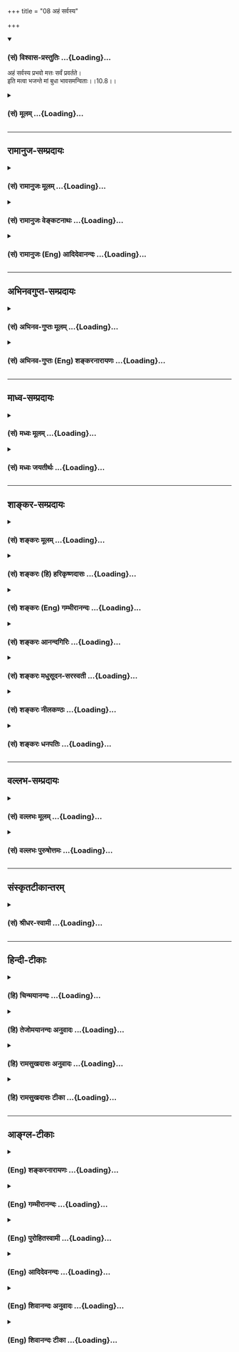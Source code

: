 +++
title = "08 अहं सर्वस्य"

+++
<div class="js_include" newlevelforh1="3" title="(सं) विश्वास-प्रस्तुतिः" unfilled url="/purANam/mahAbhAratam/06-bhIShma-parva/02-bhagavad-gItA-parva/saMskRtam/vishvAsa-prastutiH/10_vibhUti-vistAra-yoga/08_ahaM_sarvasya.md">
<details open><summary><h3>(सं) विश्वास-प्रस्तुतिः ...{Loading}...</h3></summary>

अहं सर्वस्य प्रभवो मत्तः सर्वं प्रवर्तते।  
इति मत्वा भजन्ते मां बुधा भावसमन्विताः।।10.8।।
</details>
</div>
<div class="js_include collapsed" newlevelforh1="3" title="(सं) मूलम्" unfilled url="/purANam/mahAbhAratam/06-bhIShma-parva/02-bhagavad-gItA-parva/saMskRtam/mUlam/10_vibhUti-vistAra-yoga/08_ahaM_sarvasya.md">
<details><summary><h3>(सं) मूलम् ...{Loading}...</h3></summary>

अहं सर्वस्य प्रभवो मत्तः सर्वं प्रवर्तते।  
इति मत्वा भजन्ते मां बुधा भावसमन्विताः।।10.8।।
</details>
</div>


_________________
## रामानुज-सम्प्रदायः
<div class="js_include collapsed" newlevelforh1="3" title="(सं) रामानुजः मूलम्" unfilled url="/purANam/mahAbhAratam/06-bhIShma-parva/02-bhagavad-gItA-parva/saMskRtam/rAmAnujaH/mUlam/10_vibhUti-vistAra-yoga/08_ahaM_sarvasya.md">
<details><summary><h3>(सं) रामानुजः मूलम् ...{Loading}...</h3></summary>

।।10.8।।**अहं सर्वस्य** विचित्रचिदचित्प्रपञ्चस्य **प्रभवः**
उत्पत्तिकारणम् **सर्वं मत्त** एव **प्रवर्तते** **इति** इदं मम स्वाभाविकं
निरङ्कुशैश्वर्यं सौशील्यसौन्दर्यवात्सल्यादिकल्याणगुणगणयोगं च **मत्वा**
बुधाः ज्ञानिनो **भावसमन्विताः मां** सर्वकल्याणगुणान्वितं **भजन्ते।**
भावो मनोवृत्तिविशेषः; मयि स्पृहयालवो मां भजन्त इत्यर्थः। कथम् --

</details>
</div>
<div class="js_include collapsed" newlevelforh1="3" title="(सं) रामानुजः वेङ्कटनाथः" unfilled url="/purANam/mahAbhAratam/06-bhIShma-parva/02-bhagavad-gItA-parva/saMskRtam/rAmAnujaH/venkaTanAthaH/10_vibhUti-vistAra-yoga/08_ahaM_sarvasya.md">
<details><summary><h3>(सं) रामानुजः वेङ्कटनाथः ...{Loading}...</h3></summary>

  
  
।।10.8।। उक्तार्थस्यानन्तरमुदाहरणप्रदर्शनमुखेन प्रपञ्चनं क्रियत
इत्यभिप्रायेणाह -- विभूतिज्ञानेति। तदेव हि ज्ञानं भक्तिरूपेण परिणमत
इत्यभिप्रायेण विभूतिज्ञानविपाकरूपत्वोक्तिः।
असङ्कोचात्कार्यभूतब्रह्मादिसमस्तगोचरः सर्वशब्द
इत्यभिप्रायेणविचित्रेत्यादिकमुक्तम्।
प्रभवशब्दस्यात्रोत्पत्तिक्रियादिमात्रपरत्वव्युदासायाह --
उत्पत्तिकारणमिति। अत्र वक्ष्यमाणप्रकारेण सृष्ट्युपयुक्तकल्याणगुणयोगोऽपि
गर्भितः। ब्रह्मादेरपि स्वप्रवृत्तिसामर्थ्यं मदधीनमितिमत्तः सर्वम्
इत्यनेन विवक्षितमित्यभिप्रायेणाहसर्वं मत्त एवेति।
पूर्वोक्तविभूत्याद्यनुवादरूपतां दर्शयतिइतीदमित्यादिना।
स्वाभाविकनिरंकुशशब्दाभ्यां अर्वाचीनेश्वरव्यवच्छेदाय
श्रुतिसिद्धाहेतुसाध्यत्वानवधिकत्वोक्तिः।
वक्तृरूपावतारसौलभ्यपरास्मच्छब्दाभिप्रेतंमां भजन्ते
इत्युच्यमानभजनस्यात्यन्तोपयुक्तं योगशब्दार्थमाह
--,सौशील्येत्यादिना। सौशील्यवात्सल्येति दिव्यात्मगुणवर्गस्य
प्रदर्शनार्थम्;सौन्दर्येत्याकर्षकतमदिव्यमङ्गलविग्रहगुणवर्गस्य।
बुधशब्देनात्र प्रकृतज्ञानविशेषवन्तः प्रागुक्ता महात्मानो विवक्षिता
इत्यभिप्रायेणज्ञानिन इत्युक्तम्। मत्वा भावसमन्विता इत्यन्वयः।
एवंविधज्ञानस्य भक्तिसाधनत्वे तात्पर्यात्। माम् इत्यनेनात्र
भजनदशानुसन्धेयगुणगणविशिष्टस्वरूपं
विवक्षितमित्यभिप्रायेणोक्तंसर्वकल्याणगुणान्वितमिति। अनेकार्थस्य
भावशब्दस्य प्रकृतानुगुणमर्थमाह -- भावो मनोवृत्तिविशेष इति। तमेव विशेषं
विशदयति -- मयि स्पृहयालव इति।  
  

</details>
</div>
<div class="js_include collapsed" newlevelforh1="3" title="(सं) रामानुजः (Eng) आदिदेवानन्दः" unfilled url="/purANam/mahAbhAratam/06-bhIShma-parva/02-bhagavad-gItA-parva/saMskRtam/rAmAnujaH/english/AdidevAnandaH/10_vibhUti-vistAra-yoga/08_ahaM_sarvasya.md">
<details><summary><h3>(सं) रामानुजः (Eng) आदिदेवानन्दः ...{Loading}...</h3></summary>

10.8 I am the 'origin', namely, the cause of originating everything in
this universe consisting of wonderful sentient and non-sentient beings.
From Me proceed everything. Thinking thus of My sovereignty, natural and
unhindered, and knowing Me as endowed with a multitude of auspicious
attributes like condescension, beauty, parental affection etc., the wise
or the men of knowledge worship Me with devotion endowed as I am with
all auspicious attributes. 'Bhava' is a particular disposition, here a
loving disposition, of the mind. The meaning is that they worship Me
with intense yearning of the heart. How;

</details>
</div>


_________________
## अभिनवगुप्त-सम्प्रदायः
<div class="js_include collapsed" newlevelforh1="3" title="(सं) अभिनव-गुप्तः मूलम्" unfilled url="/purANam/mahAbhAratam/06-bhIShma-parva/02-bhagavad-gItA-parva/saMskRtam/abhinava-guptaH/mUlam/10_vibhUti-vistAra-yoga/08_ahaM_sarvasya.md">
<details><summary><h3>(सं) अभिनव-गुप्तः मूलम् ...{Loading}...</h3></summary>

।।10.6 -- 10.11।। महर्षय इत्यादि भास्वता इत्यन्तम्। परस्परबोधनया
अन्योन्यबोधस्फारसंक्रमणात् सर्व एव हि प्रमातारः एक ईश्वर इति
विततव्याप्त्या +++(S;;N वितत्य व्याप्त्या)+++ सुखेनैव
सर्वशक्तिकसर्वगतस्वात्मरूपताधिगमेन +++(S -- ताधिशयनेन अधिगमेन)+++
माहेश्वर्यमेषामिति भावः +++(After इति भावः ;N add तेषां सततयुक्तानाम्
इत्यतः प्रभृति अध्यायान्ता टीका उट्टङ्किता युगपद्धि वेद्या। तेषामेव अनु
च अर्जुनप्रश्नपद्यानि षट् उल्लिखति। श्रीभगवान् अथवा बहुना इति पर्यन्तानि
पद्यानि 23,वक्ति।। These sentences are obviously of some copyist. It is
to be noted however that the Mss. generally contain seven (not six)+++
verses of Arjuna and then 24 +++(not 23)+++ verses of the hagavan) ।

</details>
</div>
<div class="js_include collapsed" newlevelforh1="3" title="(सं) अभिनव-गुप्तः (Eng) शङ्करनारायणः" unfilled url="/purANam/mahAbhAratam/06-bhIShma-parva/02-bhagavad-gItA-parva/saMskRtam/abhinava-guptaH/english/shankaranArAyaNaH/10_vibhUti-vistAra-yoga/08_ahaM_sarvasya.md">
<details><summary><h3>(सं) अभिनव-गुप्तः (Eng) शङ्करनारायणः ...{Loading}...</h3></summary>

10.8 See Comment under 10.11

</details>
</div>


_________________
## माध्व-सम्प्रदायः
<div class="js_include collapsed" newlevelforh1="3" title="(सं) मध्वः मूलम्" unfilled url="/purANam/mahAbhAratam/06-bhIShma-parva/02-bhagavad-gItA-parva/saMskRtam/madhvaH/mUlam/10_vibhUti-vistAra-yoga/08_ahaM_sarvasya.md">
<details><summary><h3>(सं) मध्वः मूलम् ...{Loading}...</h3></summary>

।।10.8 -- 10.10।। सन्ति च भजन्तः केचिदित्याह -- अहमित्यादिना।

</details>
</div>
<div class="js_include collapsed" newlevelforh1="3" title="(सं) मध्वः जयतीर्थः" unfilled url="/purANam/mahAbhAratam/06-bhIShma-parva/02-bhagavad-gItA-parva/saMskRtam/madhvaH/jayatIrthaH/10_vibhUti-vistAra-yoga/08_ahaM_sarvasya.md">
<details><summary><h3>(सं) मध्वः जयतीर्थः ...{Loading}...</h3></summary>

।।10.8 -- 10.10।। ननुएतां विभूतिम् \[10।7\] इति परिज्ञातुः फलमुक्तं
तत्किमर्थं पुनरुच्यते इत्यतस्तात्पर्यान्तरमाह -- **सन्ति** **चे**ति।
उक्तफले विश्वासजननार्थमिति शेषः।

</details>
</div>


_________________
## शाङ्कर-सम्प्रदायः
<div class="js_include collapsed" newlevelforh1="3" title="(सं) शङ्करः मूलम्" unfilled url="/purANam/mahAbhAratam/06-bhIShma-parva/02-bhagavad-gItA-parva/saMskRtam/shankaraH/mUlam/10_vibhUti-vistAra-yoga/08_ahaM_sarvasya.md">
<details><summary><h3>(सं) शङ्करः मूलम् ...{Loading}...</h3></summary>

।।10.8।। --,**अहं** परं ब्रह्म वासुदेवाख्यं **सर्वस्य** जगतः **प्रभवः**
उत्पत्तिः। **मत्तः** एव स्थितिनाशक्रियाफलोपभोगलक्षणं विक्रियारूपं
**सर्वं** जगत् **प्रवर्तते। इति** एवं **मत्वा भजन्ते** सेवन्ते **मां
बुधाः** अवगतपरमार्थतत्त्वाः; **भावसमन्विताः** भावः भावना
परमार्थतत्त्वाभिनिवेशः तेन समन्विताः संयुक्ताः इत्यर्थः।। किञ्च --,

</details>
</div>
<div class="js_include collapsed" newlevelforh1="3" title="(सं) शङ्करः (हि) हरिकृष्णदासः" unfilled url="/purANam/mahAbhAratam/06-bhIShma-parva/02-bhagavad-gItA-parva/saMskRtam/shankaraH/hindI/harikRShNadAsaH/10_vibhUti-vistAra-yoga/08_ahaM_sarvasya.md">
<details><summary><h3>(सं) शङ्करः (हि) हरिकृष्णदासः ...{Loading}...</h3></summary>

।।10.8।। किस प्रकारके अविचल योगसे युक्त हो जाता है सो कहा जाता है --, मैं
वासुदेव नामक परब्रह्म समस्त जगत्की उत्पत्तिका कारण हूँ; और मुझसे ही यह
स्थिति; नाश; क्रिया और कर्मफलोपभोगरूप विकारमय सारा जगत् घुमाया जा रहा
है। इस अभिप्रायको ( अच्छी प्रकार ) समझकर भावसमन्वित -- परमार्थतत्त्वकी
धारणासे युक्त हुए; बुद्धिमान् -- तत्त्वज्ञानी पुरुष; मुझे भजते हैं
अर्थात् मेरा चिन्तन किया करते हैं।

</details>
</div>
<div class="js_include collapsed" newlevelforh1="3" title="(सं) शङ्करः (Eng) गम्भीरानन्दः" unfilled url="/purANam/mahAbhAratam/06-bhIShma-parva/02-bhagavad-gItA-parva/saMskRtam/shankaraH/english/gambhIrAnandaH/10_vibhUti-vistAra-yoga/08_ahaM_sarvasya.md">
<details><summary><h3>(सं) शङ्करः (Eng) गम्भीरानन्दः ...{Loading}...</h3></summary>

10.8 Aham, I, the supreme Brahman called Vasudeva; am the prabhavah,
origin; sarvasya, of all, of the whole world; sarvam, everything, the
whole world of changes, consisting of continuance, destruction, action
and enjoyment of the fruits of action; pravartate, moves on; mattah,
owing to Me alone. Matva, realizing; iti, thus; the budhah, wise ones,
the knowers of the supreme Reality; bhava-samanvitah, filled with
fervour-bhava is the same as bhavana, meaning ardent longing for the
supreme Reality; filled (samanvitah) with that, i.e. imbued with that;
bhajante, adore; mam, Me. Besides,

</details>
</div>
<div class="js_include collapsed" newlevelforh1="3" title="(सं) शङ्करः आनन्दगिरिः" unfilled url="/purANam/mahAbhAratam/06-bhIShma-parva/02-bhagavad-gItA-parva/saMskRtam/shankaraH/AnandagiriH/10_vibhUti-vistAra-yoga/08_ahaM_sarvasya.md">
<details><summary><h3>(सं) शङ्करः आनन्दगिरिः ...{Loading}...</h3></summary>

।।10.8।। कथं तावकविभूत्यैश्वर्यज्ञानमुक्तयोगस्य हेतुरिति मत्वा पृच्छति --
**कीदृशेनेति।** उक्तज्ञानमाहात्म्यात्प्रतिष्ठिता भगवन्निष्ठा
सिद्ध्यतीत्याह -- **उच्यत इति।** प्रभवत्यस्मादिति प्रभवः सर्वप्रकृतिः
सर्वात्मेत्याह -- **उत्पत्तिरिति।** सर्वज्ञात्सर्वेश्वरान्मत्तो
निमित्तात्सस्थितिनाशादि भवति मया चान्तर्यामिणा प्रेर्यमाणं सर्वं यथास्वं
मर्यादामनतिक्रम्य चेष्टते तदाह -- **मत्त इति।** इत्थं मम सर्वात्मत्वं
सर्वप्रकृतित्वं सर्वेश्वरत्वं सर्वज्ञत्वं च महिमानं ज्ञात्वा मय्येव
निष्ठावन्तो भवन्तीत्याह -- **इत्येवमिति।** संसारासारताज्ञानवतां
भगवद्भजनेऽधिकारं द्योतयति -- **अवगतेति।** परमार्थतत्त्वे पूर्वोक्तरीत्या
ज्ञाते प्रेमादरावभिनिवेशाख्यौ भवतस्तेन संयुक्तत्वं च भगवद्भजने भवति
हेतुरित्याह -- **भावेति।**

</details>
</div>
<div class="js_include collapsed" newlevelforh1="3" title="(सं) शङ्करः मधुसूदन-सरस्वती" unfilled url="/purANam/mahAbhAratam/06-bhIShma-parva/02-bhagavad-gItA-parva/saMskRtam/shankaraH/madhusUdana-sarasvatI/10_vibhUti-vistAra-yoga/08_ahaM_sarvasya.md">
<details><summary><h3>(सं) शङ्करः मधुसूदन-सरस्वती ...{Loading}...</h3></summary>

।।10.8।। यादृशेन विभूतियोगयोर्ज्ञानेनाविकम्पयोगप्राप्तिस्तद्दर्शयति
चतुर्भिः -- अहं परं ब्रह्म वासुदेवाख्यं सर्वस्य जगतः प्रभव
उत्पत्तिकारणमुपादानां निमित्तं च। स्थितिनाशादि च सर्वं मत्त एव प्रवर्तते
भवति। मयैवान्तर्यामिणा सर्वज्ञेन सर्वशक्तिना प्रेर्यमाणं
स्वस्वमर्यादामनतिक्रम्य सर्वं जगत्प्रवर्तते चेष्टत इति वा। इत्येवं मत्वा
बुधा विवेकेनावगततत्त्वाभावेन परमार्थतत्त्वग्रहणरूपेण प्रेम्णा समन्विताः
सन्तो मां भजन्ते।

</details>
</div>
<div class="js_include collapsed" newlevelforh1="3" title="(सं) शङ्करः नीलकण्ठः" unfilled url="/purANam/mahAbhAratam/06-bhIShma-parva/02-bhagavad-gItA-parva/saMskRtam/shankaraH/nIlakaNThaH/10_vibhUti-vistAra-yoga/08_ahaM_sarvasya.md">
<details><summary><h3>(सं) शङ्करः नीलकण्ठः ...{Loading}...</h3></summary>

।।10.8।। उपासनास्वरूपमाह द्वाभ्याम् -- **अहमिति।** बुधा मां
प्रत्यगात्मानमिति मत्वा भजन्ते। इति कथम्। अहमेव सर्वस्य जगतः प्रभव
उत्पत्तिः। मत्तो मदनुग्रहं प्राप्यैव सर्वं बुद्ध्यादिकं स्वस्वकार्याय
प्रवर्तते। अहमेव,जगतः कर्तान्तर्यामी चेत्यहंग्रहेणात्मानमुपासीतेति भावः।
भावसमन्विताः भावनायुक्ताः एतच्चोत्तरार्थम्।

</details>
</div>
<div class="js_include collapsed" newlevelforh1="3" title="(सं) शङ्करः धनपतिः" unfilled url="/purANam/mahAbhAratam/06-bhIShma-parva/02-bhagavad-gItA-parva/saMskRtam/shankaraH/dhanapatiH/10_vibhUti-vistAra-yoga/08_ahaM_sarvasya.md">
<details><summary><h3>(सं) शङ्करः धनपतिः ...{Loading}...</h3></summary>

।।10.8।। ननु कथं
तावकविभूतियोगज्ञानेनाविकम्पयोगप्राप्तिस्तवोपासनायास्तत्प्राप्तिसाधनत्वादित्याशङ्क्य
विभूतियोगज्ञानमहिम्ना प्राप्त्या मदुपादनया मद्गतेनाविकम्पयोगेन युज्यते
इत्याह -- अहमिति चतुर्भिः। अहं परमात्मा वासुदेवाभिधः सर्वस्य
ब्रह्मादिस्थावरान्तस्य प्रभवः प्रभवत्यस्मादिति प्रभवः
प्रकृतिरभिन्ननिमित्तोपादानं मत्त एव सर्वज्ञानत्सर्वेश्वरात्सर्वं
स्थितिनाशक्रियाफलोपभोगलक्षणं जगत्प्रवर्तते इति मत्वा वासुदेवएव सर्वात्मा
सर्वेश्वरः सर्वज्ञः सर्वोपादानं सर्वनियन्ता भजनीय इत श्रुत्वा मननेन
निशित्य भजन्ते सेवन्ते। के ते इत्यत आह -- बुधा अवगतसंसारतत्त्वाः।
संसारासारज्ञानवतामेव भगवद्भजनेऽधिकार इति भावः। भावो भावना अयमेव
भगवान्वासुदेवः परमार्थतत्त्वं इत्यभिनिवेशस्तेन सम्यक् युक्ताः।

</details>
</div>


_________________
## वल्लभ-सम्प्रदायः
<div class="js_include collapsed" newlevelforh1="3" title="(सं) वल्लभः मूलम्" unfilled url="/purANam/mahAbhAratam/06-bhIShma-parva/02-bhagavad-gItA-parva/saMskRtam/vallabhaH/mUlam/10_vibhUti-vistAra-yoga/08_ahaM_sarvasya.md">
<details><summary><h3>(सं) वल्लभः मूलम् ...{Loading}...</h3></summary>

।।10.8 -- 10.10।। विभूतियोगज्ञानविपाकरूपभक्तिविवृद्धिं दर्शयति चतुर्भिः
पुमर्थरूपैः अहमित्यादिभिः -- अहं सर्वस्य प्रभव इत्यादि।
विश्वोत्पादकत्वप्रवर्त्तकत्वरूपस्वयोगविभूतिस्वरूपाविष्करणं इत्येवं मम
योगं विभूतिं च भगवन्मार्गीयाचार्योपदेशद्वारा मयि भावो भक्तिस्तया
समन्विता मां सेवन्ते बुधाः। एते च माहात्म्यज्ञानपूर्वकभक्तिमन्तो
भगवत्सेवकाः स्वरूपतो निर्दिश्यन्ते भगवन्मार्गीया उद्धवादय इव। मच्चित्ता
इति मदर्पितान्तःकरणाः। मद्गतप्राणा इति -- प्राणशब्द इन्द्रियप्राणवाचक
इति मदर्पितेन्द्रियप्राणाः मयि सततं युक्ता देहेनेति; समर्पितदेहाः आत्मना
वा भगवति सततं युक्ताः अयमेव ब्रह्मसम्बन्धः भगवते कृष्णाय
दारागारपुत्राप्त -- इतिवाक्यात्आत्मना सह तत्तदीहापराणि
देहेन्द्रियप्राणान्तःकरणानि तद्धर्मांश्च समर्पयित्वा स्वयं दासभूता
नित्यं भगवन्तं भजन्ते सेवामार्गप्रकारेण सेवन्ते; न पूजाडम्बरेणेति;
सेवायां स्थितिस्तेषामुक्तासेवायां वा कथायां वा इति भक्तिवर्द्धिन्यां
कथायां च स्थितिमाह -- परस्परं बोधयन्तः कथयन्तश्च मां इति। तदपि नित्यं; न
तु नैमित्तिकम्। तथैव च तुष्यन्ति मनउत्सवादिषु च रमन्ति अनुकरणेन वा
क्री़डन्ति तथाभूतानां तेषां प्रीतिपूर्वकं
पुष्टिमर्यादानुकूलापरानुरक्तिरीश्वरे सर्वात्मना प्रीतिस्तत्पूर्वकं भजतां
सेवतां -- अनेनचेतस्तत्प्रवणं सेवा इति मानसीस्वरूपमुक्तं -- तेषामेव
बुद्धियोगं विपाकदशामापन्नं ददामि येन ते मां पुरुषोत्तमं उप समीप एव
प्राप्ता भवन्ति। इत्थं तेषां निर्गुणमुक्तिर्भावितया सूचिता।

</details>
</div>
<div class="js_include collapsed" newlevelforh1="3" title="(सं) वल्लभः पुरुषोत्तमः" unfilled url="/purANam/mahAbhAratam/06-bhIShma-parva/02-bhagavad-gItA-parva/saMskRtam/vallabhaH/puruShottamaH/10_vibhUti-vistAra-yoga/08_ahaM_sarvasya.md">
<details><summary><h3>(सं) वल्लभः पुरुषोत्तमः ...{Loading}...</h3></summary>

  
  
।।10.8।। एवं ज्ञानिनो भक्तियुक्तत्वं विशदयति -- अहमिति चतुर्भिः। अहं
सर्वस्य जगतः प्रभव उत्पत्तिस्थानं; सर्वं जगत् मत्तःबुद्धिर्ज्ञानं
\[10।4\] इत्यादिरीत्या भृग्वाद्युक्तधर्मादिरीत्या च प्रवर्तते;
मत्क्रीडार्थकभावयुक्तं भवतीत्यर्थः। भावंसमन्विताः मत्सेवनैकप्रयत्नवन्तः
सन्तो बुधाः पण्डिता विवेकिनः; इति अमुना प्रकारेण क्रीडात्मकतया
प्रकटीभूतरूपं मां भजन्ते सेवन्ते।  
  

</details>
</div>


_________________
## संस्कृतटीकान्तरम्
<div class="js_include collapsed" newlevelforh1="3" title="(सं) श्रीधर-स्वामी" unfilled url="/purANam/mahAbhAratam/06-bhIShma-parva/02-bhagavad-gItA-parva/saMskRtam/shrIdhara-svAmI/10_vibhUti-vistAra-yoga/08_ahaM_sarvasya.md">
<details><summary><h3>(सं) श्रीधर-स्वामी ...{Loading}...</h3></summary>

।।10.8।। यथा च विभूतियोगयोर्ज्ञानेन सम्यग्ज्ञानावाप्तिस्तद्दर्शयति **--
अहमित्यादिचतुर्भिः।** अहं सर्वस्य जगतः प्रभवो
भृग्वादिरूपविभूतिद्वारेणोत्पत्तिहेतुः। मत्त एव चास्य
सर्वस्यबुद्धिर्ज्ञानमसंमोहः इत्यादि सर्वं प्रवर्तत इति; एवं मत्वाऽवबुध्य
बुधा विवेकिनो भावसमन्विताः प्रीतियुक्ता मां भजन्ते।

</details>
</div>


_________________
## हिन्दी-टीकाः
<div class="js_include collapsed" newlevelforh1="3" title="(हि) चिन्मयानन्दः" unfilled url="/purANam/mahAbhAratam/06-bhIShma-parva/02-bhagavad-gItA-parva/hindI/chinmayAnandaH/10_vibhUti-vistAra-yoga/08_ahaM_sarvasya.md">
<details><summary><h3>(हि) चिन्मयानन्दः ...{Loading}...</h3></summary>

।।10.8।। व्यष्टि और समष्टि में जो भेद है वह उन उपाधियों के कारण है;
जिनके माध्यम से एक ही सनातन; परिपूर्ण सत्य प्रकट होता है। इन दो उपाधियों
के कारण ब्रह्म को ही क्रमश जीव और ईश्वर भाव प्राप्त होते हैं जैसे एक ही
विद्युत् शक्ति बल्ब और हीटर में क्रमश प्रकाश और ताप के रूप में व्यक्त
होती है। स्वयं विद्युत् में न प्रकाश है और न उष्णता। इसी प्रकार स्वयं
परमात्मा में न ईश्वर भाव है और न जीव भाव। जो पुरुष इसे तत्त्वत जानता है
वह अविकम्प योग के द्वारा ब्रह्मनिष्ठता को प्राप्त होता है। एक कुम्भकार
कुम्भ बनाने के लिए सर्वप्रथम घट के निर्माण के उपयुक्त लचीली मिट्टी तैयार
करता है। तत्पश्चात् उस मिट्टी के गोले को चक्र पर रखकर घटाकृति में
परिवर्तित करता है। तीसरी अवस्था में घट को सुखाकर उसे चमकीला किया जाता है
और चौथी अवस्था में उस तैयार घट को पकाकर उस पर रंग लगाया जाता है। घट
निर्माण की इस क्रिया में मिट्टी निश्चय ही कह सकती है कि वह घट का प्रभव
स्थान है। चार अवस्थाओं में घट का जो विकास होता है; उसका भी अधिष्ठान
मिट्टी ही थी; न कि अन्य कोई वस्तु। यह बात सर्वकालीन घटों के सम्बन्ध में
सत्य है। किसी भी घट की उत्पत्ति; वृद्धि और विकास उसके उपादान कारणभूत
मिट्टी के बिना नहीं हो सकता। इसी प्रकार एक ही चैतन्यस्वरूप परमात्मा;
ईश्वर और जीव के रूप में प्रतीत होता है। जिस पुरुष ने विवेक के द्वारा
व्यष्टि और समष्टि के इस सूक्ष्म भेद को समझ लिया है; वही पुरुष अपने मन को
बाह्य जगत् से निवृत्त करके इन दोनों के अधिष्ठान स्वरूप आत्मा में स्थिर
कर सकता है। मन के इस भाव को ही यहाँ इस अर्थपूर्ण शब्द भावसमन्विता के
द्वारा दर्शाया गया है। प्रेम या भक्ति का मापदण्ड है पुरुष की अपनी प्रिय
वस्तु के साथ तादात्म्य करने की क्षमता। संक्षेपत; प्रेम की परिपूर्णता इस
तादात्म्य की पूर्णता में है। जब एक भक्त स्वयं यह अनुभव कर लेता है कि एक
परमात्मा ही समष्टि और व्यष्टि की अन्तकरण की उपाधियों के माध्यम से मानो
ईश्वर और जीव बन गया है; तब वह पराभक्ति को प्राप्त भक्त कहा जाता है। जिस
भक्ति के विषय में पूर्व श्लोक में केवल एक संकेत ही किया गया था; उसी को
यहाँ क्रमबद्ध करके एक साधना का रूप दिया गया है; जिसके अभ्यास से
उपर्युक्त ज्ञान प्रत्येक साधक का अपना निजी और घनिष्ट अनुभव बन सकता है।

</details>
</div>
<div class="js_include collapsed" newlevelforh1="3" title="(हि) तेजोमयानन्दः अनुवादः" unfilled url="/purANam/mahAbhAratam/06-bhIShma-parva/02-bhagavad-gItA-parva/hindI/tejomayAnandaH/anuvAdaH/10_vibhUti-vistAra-yoga/08_ahaM_sarvasya.md">
<details><summary><h3>(हि) तेजोमयानन्दः अनुवादः ...{Loading}...</h3></summary>

।।10.8।। मैं ही सबका प्रभव स्थान हूँ; मुझसे ही सब (जगत्) विकास को
प्राप्त होता है, इस प्रकार जानकर बुधजन भक्ति भाव से युक्त होकर मुझे ही
भजते हैं।।

</details>
</div>
<div class="js_include collapsed" newlevelforh1="3" title="(हि) रामसुखदासः अनुवादः" unfilled url="/purANam/mahAbhAratam/06-bhIShma-parva/02-bhagavad-gItA-parva/hindI/rAmasukhadAsaH/anuvAdaH/10_vibhUti-vistAra-yoga/08_ahaM_sarvasya.md">
<details><summary><h3>(हि) रामसुखदासः अनुवादः ...{Loading}...</h3></summary>

।।10.8।। मैं संसारमात्रका प्रभव (मूलकारण) हूँ, और मुझसे ही सारा संसार
प्रवृत्त हो रहा है अर्थात् चेष्टा कर रहा है -- ऐसा मेरेको मानकर मेरेमें
ही श्रद्धा-प्रेम रखते हुए बुद्धिमान् भक्त मेरा ही भजन करते हैं -- सब
प्रकारसे मेरे ही शरण होते हैं।

</details>
</div>
<div class="js_include collapsed" newlevelforh1="3" title="(हि) रामसुखदासः टीका" unfilled url="/purANam/mahAbhAratam/06-bhIShma-parva/02-bhagavad-gItA-parva/hindI/rAmasukhadAsaH/TIkA/10_vibhUti-vistAra-yoga/08_ahaM_sarvasya.md">
<details><summary><h3>(हि) रामसुखदासः टीका ...{Loading}...</h3></summary>

।।10.8।।***व्याख्या --***\[पूर्व श्लोककी बात ही इस श्लोकमें कही गयी है।
**'अहं सर्वस्य प्रभवः'** में **'सर्वस्य'** भगवान्की विभूति है अर्थात्
देखने, सुनने, समझनेमें जो कुछ आ रहा है, वह सब-की-सब भगवान्की विभूति ही
है। **'मत्तः सर्वं प्रवर्तते'** में **'मत्तः'** भगवान्का योग (प्रभाव)
है, जिससे सभी विभूतियाँ प्रकट होती हैं। सातवें, आठवें और नवें अध्यायमें
जो कुछ कहा गया है, वह सबकासब इस श्लोकके पूर्वार्धमें आ गया है। \]  
  
**'अहं सर्वस्य प्रभवः' --** मानस, नादज, बिन्दुज, उद्भिज्ज, जरायुज,
अण्डज, स्वेदज अर्थात् जड-चेतन, स्थावर-जङ्गम यावन्मात्र जितने प्राणी होते
हैं, उन सबकी उत्पत्तिके मूलमें परमपिता परमेश्वरके रूपमें मैं ही हूँ
**(टिप्पणी प₀ 543)**।

</details>
</div>


_________________
## आङ्ग्ल-टीकाः
<div class="js_include collapsed" newlevelforh1="3" title="(Eng) शङ्करनारायणः" unfilled url="/purANam/mahAbhAratam/06-bhIShma-parva/02-bhagavad-gItA-parva/english/shankaranArAyaNaH/10_vibhUti-vistAra-yoga/08_ahaM_sarvasya.md">
<details><summary><h3>(Eng) शङ्करनारायणः ...{Loading}...</h3></summary>

10.8. 'He is the source of all and from Him all comes forth' - Thus
viewing, the wise men revere Me with devotion.

</details>
</div>
<div class="js_include collapsed" newlevelforh1="3" title="(Eng) गम्भीरानन्दः" unfilled url="/purANam/mahAbhAratam/06-bhIShma-parva/02-bhagavad-gItA-parva/english/gambhIrAnandaH/10_vibhUti-vistAra-yoga/08_ahaM_sarvasya.md">
<details><summary><h3>(Eng) गम्भीरानन्दः ...{Loading}...</h3></summary>

10.8 I am the origin of all; everything moves on owing to Me. Realizing
thus, the wise ones, filled with fervour, adore Me.

</details>
</div>
<div class="js_include collapsed" newlevelforh1="3" title="(Eng) पुरोहितस्वामी" unfilled url="/purANam/mahAbhAratam/06-bhIShma-parva/02-bhagavad-gItA-parva/english/purohitasvAmI/10_vibhUti-vistAra-yoga/08_ahaM_sarvasya.md">
<details><summary><h3>(Eng) पुरोहितस्वामी ...{Loading}...</h3></summary>

10.8 I am the source of all; from Me everything flows. Therefore the
wise worship Me with unchanging devotion.

</details>
</div>
<div class="js_include collapsed" newlevelforh1="3" title="(Eng) आदिदेवनन्दः" unfilled url="/purANam/mahAbhAratam/06-bhIShma-parva/02-bhagavad-gItA-parva/english/AdidevanandaH/10_vibhUti-vistAra-yoga/08_ahaM_sarvasya.md">
<details><summary><h3>(Eng) आदिदेवनन्दः ...{Loading}...</h3></summary>

10.8 I am the origin of all; from Me proceed everything thinking thus
the wise worship Me with all devotion (Bhava).

</details>
</div>
<div class="js_include collapsed" newlevelforh1="3" title="(Eng) शिवानन्दः अनुवादः" unfilled url="/purANam/mahAbhAratam/06-bhIShma-parva/02-bhagavad-gItA-parva/english/shivAnandaH/anuvAdaH/10_vibhUti-vistAra-yoga/08_ahaM_sarvasya.md">
<details><summary><h3>(Eng) शिवानन्दः अनुवादः ...{Loading}...</h3></summary>

10.8 I am the source of all; from Me everything evolves; understanding
thus, the wise, endowed with meditation, worship Me.

</details>
</div>
<div class="js_include collapsed" newlevelforh1="3" title="(Eng) शिवानन्दः टीका" unfilled url="/purANam/mahAbhAratam/06-bhIShma-parva/02-bhagavad-gItA-parva/english/shivAnandaH/TIkA/10_vibhUti-vistAra-yoga/08_ahaM_sarvasya.md">
<details><summary><h3>(Eng) शिवानन्दः टीका ...{Loading}...</h3></summary>

10.8 अहम् I; सर्वस्य of all; प्रभवः the source; मत्तः from Me; सर्वम्
everything; प्रवर्तते evolves; इति thus; मत्वा understanding; भजन्ते
worship; माम् Me; बुधाः the wise; भावसमन्विताः endowed with meditation.
Commentary Waves originate in water; depend on water and dissolve in
water. The only support for the waves is water. Even so the only support
for the whole world is the Lord. Realising this; feeling the
omnipresence of the Lord; the wise worship Him with devotion and
affection in all places. The Supreme is the same in all countries and at
all times. He is the material and the efficient cause.As Mulaprakriti or
Avyaktam the Lord is the source of all forms. The Lord is the primum
mobile. He gazes at His Sakti (creative power) and the whole world
evolves and the forms move. The worldly man who has neither sharp nor
subtle intellect beholds the changing forms only through the fleshly
eyes. He has no idea of the Indwelling Presence; the substratum; the
allpervading intelligence or the blissful consciousness. He is allured
by the passing forms. He fixes his hopes and joy on these transitory
forms. He lives and exerts for them. He rejoices when he gets a wife and
children. If these forms pass away he is drowned in sorrow. But the wise
ones constantly dwell in the Supreme; the source and the life of all;
and enjoy the eternal bliss of the immortal; inner Self; their own
nondual Atman; albeit all these forms around them change and pass away.
They are steadfast in Yoga. They are endowed with unshakable Yoga. They
are enthroned in Yoga. They worship the Supreme in contemplation and
enjoy the indescribable bliss of Nirvikalpa Samadhi.Para Brahman; known
as Vaasudeva; is the source of the whole world. From Him alone evolves
the whole world with all its changes; viz.; existence (Sthiti);
destruction (Nasa); action (Kriya); fruit (Phala) and enjoyment (Bhoga).
Understanding thus; the wise adore the Supreme Being and engage
themselves in profound meditation on the Absolute. (Cf.IX.10)

</details>
</div>
